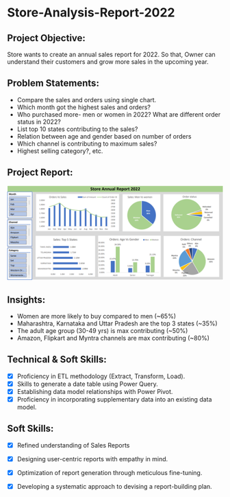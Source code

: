 # Store-Analysis-Report-2022
## Project Objective:
Store wants to create an annual sales report for 2022. So that, Owner can understand their customers and grow more sales in the upcoming year.

## Problem Statements:
- Compare the sales and orders using single chart.
- Which month got the highest sales and orders?
- Who purchased more- men or women in 2022? What are different order status in 2022?
- List top 10 states contributing to the sales?
- Relation between age and gender based on number of orders
- Which channel is contributing to maximum sales?
- Highest selling category?, etc.

## Project Report:
 <p align="center">
  <img src="project_report_screenshot.png">
</p>

## Insights:
- Women are more likely to buy compared to men (~65%)
- Maharashtra, Karnataka and Uttar Pradesh are the top 3 states (~35%)
- The adult age group (30-49 yrs) is max contributing (~50%)
- Amazon, Flipkart and Myntra channels are max contributing (~80%)

## Technical & Soft Skills:
- [x]	Proficiency in ETL methodology (Extract, Transform, Load).
- [x]	Skills to generate a date table using Power Query.
- [x]	Establishing data model relationships with Power Pivot.
- [x]	Proficiency in incorporating supplementary data into an existing data model.

## Soft Skills:
- [x]	Refined understanding of Sales Reports
- [x]	Designing user-centric reports with empathy in mind.
- [x]	Optimization of report generation through meticulous fine-tuning.
- [x]	Developing a systematic approach to devising a report-building plan.


